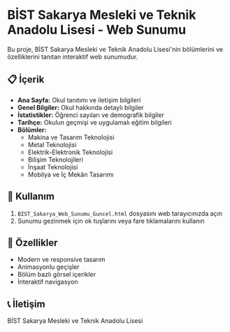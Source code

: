 # BİST Sakarya Mesleki ve Teknik Anadolu Lisesi - Web Sunumu

Bu proje, BİST Sakarya Mesleki ve Teknik Anadolu Lisesi'nin bölümlerini ve özelliklerini tanıtan interaktif web sunumudur.

## 📋 İçerik

- **Ana Sayfa:** Okul tanıtımı ve iletişim bilgileri
- **Genel Bilgiler:** Okul hakkında detaylı bilgiler
- **İstatistikler:** Öğrenci sayıları ve demografik bilgiler
- **Tarihçe:** Okulun geçmişi ve uygulamalı eğitim bilgileri
- **Bölümler:** 
  - Makina ve Tasarım Teknolojisi
  - Metal Teknolojisi
  - Elektrik-Elektronik Teknolojisi
  - Bilişim Teknolojileri
  - İnşaat Teknolojisi
  - Mobilya ve İç Mekân Tasarımı

## 🚀 Kullanım

1. `BIST_Sakarya_Web_Sunumu_Guncel.html` dosyasını web tarayıcınızda açın
2. Sunumu gezinmek için ok tuşlarını veya fare tıklamalarını kullanın

## 🎨 Özellikler

- Modern ve responsive tasarım
- Animasyonlu geçişler
- Bölüm bazlı görsel içerikler
- İnteraktif navigasyon

## 📞 İletişim

BİST Sakarya Mesleki ve Teknik Anadolu Lisesi 